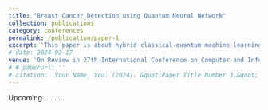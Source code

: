 ```yaml
---
title: "Breast Cancer Detection using Quantum Neural Network"
collection: publications
category: conferences
permalink: /publication/paper-1
excerpt: 'This paper is about hybrid classical-quantum machine learning'
# date: 2024-02-17
venue: 'On Review in 27th International Conference on Computer and Information Technology (ICCIT)'
# # paperurl: ''
# citation: 'Your Name, You. (2024). &quot;Paper Title Number 3.&quot; <i>GitHub Journal of Bugs</i>. 1(3).'
---
```


Upcoming...........
